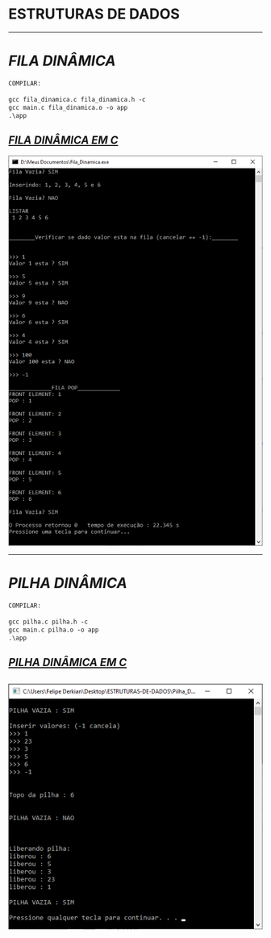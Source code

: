 # ESTRUTURAS DE DADOS

---
# _FILA DINÂMICA_
```
COMPILAR: 

gcc fila_dinamica.c fila_dinamica.h -c
gcc main.c fila_dinamica.o -o app 
.\app
```
## [_*FILA DINÂMICA EM C*_](https://github.com/felipekian/ESTRUTURAS-DE-DADOS/tree/master/Fila_Dinamica)

![](https://github.com/felipekian/ESTRUTURAS-DE-DADOS/blob/master/Fila_Dinamica/Imagem/Fila.png)

---

# _PILHA DINÂMICA_
```
COMPILAR:

gcc pilha.c pilha.h -c
gcc main.c pilha.o -o app 
.\app
```
## [_*PILHA DINÂMICA EM C*_](https://github.com/felipekian/ESTRUTURAS-DE-DADOS/tree/master/Pilha_Dinamica)

![](https://github.com/felipekian/ESTRUTURAS-DE-DADOS/blob/master/Pilha_Dinamica/Imagem/Pilha.png)
---
